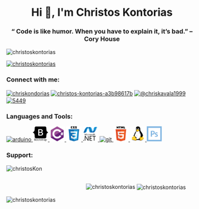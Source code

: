 <h1 align="center">Hi 👋, I'm Christos Kontorias</h1>
<h3 align="center">“ Code is like humor. When you have to explain it, it’s bad.” – Cory House</h3>

<p align="left"> <img src="https://komarev.com/ghpvc/?username=christoskontorias&label=Profile%20views&color=0e75b6&style=flat" alt="christoskontorias" /> </p>

<p align="left"> <a href="https://github.com/ryo-ma/github-profile-trophy"><img src="https://github-profile-trophy.vercel.app/?username=christoskontorias" alt="christoskontorias" /></a> </p>

<h3 align="left">Connect with me:</h3>
<p align="left">
<a href="https://codepen.io/chriskondorias" target="blank"><img align="center" src="https://raw.githubusercontent.com/rahuldkjain/github-profile-readme-generator/master/src/images/icons/Social/codepen.svg" alt="chriskondorias" height="30" width="40" /></a>
<a href="https://linkedin.com/in/christos-kontorias-a3b98617b" target="blank"><img align="center" src="https://raw.githubusercontent.com/rahuldkjain/github-profile-readme-generator/master/src/images/icons/Social/linked-in-alt.svg" alt="christos-kontorias-a3b98617b" height="30" width="40" /></a>
<a href="https://www.hackerrank.com/@chriskavala1999" target="blank"><img align="center" src="https://raw.githubusercontent.com/rahuldkjain/github-profile-readme-generator/master/src/images/icons/Social/hackerrank.svg" alt="@chriskavala1999" height="30" width="40" /></a>
<a href="https://discord.gg/5449" target="blank"><img align="center" src="https://raw.githubusercontent.com/rahuldkjain/github-profile-readme-generator/master/src/images/icons/Social/discord.svg" alt="5449" height="30" width="40" /></a>
</p>

<h3 align="left">Languages and Tools:</h3>
<p align="left"> <a href="https://www.arduino.cc/" target="_blank" rel="noreferrer"> <img src="https://cdn.worldvectorlogo.com/logos/arduino-1.svg" alt="arduino" width="40" height="40"/> </a> <a href="https://getbootstrap.com" target="_blank" rel="noreferrer"> <img src="https://raw.githubusercontent.com/devicons/devicon/master/icons/bootstrap/bootstrap-plain-wordmark.svg" alt="bootstrap" width="40" height="40"/> </a> <a href="https://www.w3schools.com/cs/" target="_blank" rel="noreferrer"> <img src="https://raw.githubusercontent.com/devicons/devicon/master/icons/csharp/csharp-original.svg" alt="csharp" width="40" height="40"/> </a> <a href="https://www.w3schools.com/css/" target="_blank" rel="noreferrer"> <img src="https://raw.githubusercontent.com/devicons/devicon/master/icons/css3/css3-original-wordmark.svg" alt="css3" width="40" height="40"/> </a> <a href="https://dotnet.microsoft.com/" target="_blank" rel="noreferrer"> <img src="https://raw.githubusercontent.com/devicons/devicon/master/icons/dot-net/dot-net-original-wordmark.svg" alt="dotnet" width="40" height="40"/> </a> <a href="https://git-scm.com/" target="_blank" rel="noreferrer"> <img src="https://www.vectorlogo.zone/logos/git-scm/git-scm-icon.svg" alt="git" width="40" height="40"/> </a> <a href="https://www.w3.org/html/" target="_blank" rel="noreferrer"> <img src="https://raw.githubusercontent.com/devicons/devicon/master/icons/html5/html5-original-wordmark.svg" alt="html5" width="40" height="40"/> </a> <a href="https://www.linux.org/" target="_blank" rel="noreferrer"> <img src="https://raw.githubusercontent.com/devicons/devicon/master/icons/linux/linux-original.svg" alt="linux" width="40" height="40"/> </a> <a href="https://www.photoshop.com/en" target="_blank" rel="noreferrer"> <img src="https://raw.githubusercontent.com/devicons/devicon/master/icons/photoshop/photoshop-line.svg" alt="photoshop" width="40" height="40"/> </a> </p>

<h3 align="left">Support:</h3>
<p><a href="https://www.buymeacoffee.com/christosKon"> <img align="left" src="https://cdn.buymeacoffee.com/buttons/v2/default-yellow.png" height="50" width="210" alt="christosKon" /></a></p><br><br>

<p><img align="left" src="https://github-readme-stats.vercel.app/api/top-langs?username=christoskontorias&show_icons=true&locale=en&layout=compact" alt="christoskontorias" /></p>

<p>&nbsp;<img align="center" src="https://github-readme-stats.vercel.app/api?username=christoskontorias&show_icons=true&locale=en" alt="christoskontorias" /></p>

<p><img align="center" src="https://github-readme-streak-stats.herokuapp.com/?user=christoskontorias&" alt="christoskontorias" /></p>
